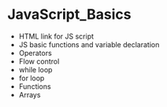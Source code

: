 # JavaScript_Basics
* HTML link for JS script
* JS basic functions and variable declaration
* Operators
* Flow control
* while loop
* for loop
* Functions
* Arrays
